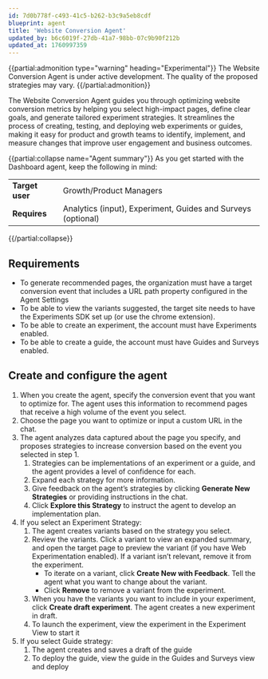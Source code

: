 ```yaml
---
id: 7d0b778f-c493-41c5-b262-b3c9a5eb8cdf
blueprint: agent
title: 'Website Conversion Agent'
updated_by: b6c6019f-27db-41a7-98bb-07c9b90f212b
updated_at: 1760997359
---
```

{{partial:admonition type="warning" heading="Experimental"}}
The Website Conversion Agent is under active development. The quality of the proposed strategies may vary.
{{/partial:admonition}}

The Website Conversion Agent guides you through optimizing website conversion metrics by helping you select high-impact pages, define clear goals, and generate tailored experiment strategies. It streamlines the process of creating, testing, and deploying web experiments or guides, making it easy for product and growth teams to identify, implement, and measure changes that improve user engagement and business outcomes.

{{partial:collapse name="Agent summary"}}
As you get started with the Dashboard agent, keep the following in mind:

|||
|--|--|
| **Target user** | Growth/Product Managers |
| **Requires** | Analytics (input), Experiment, Guides and Surveys (optional) |

{{/partial:collapse}}

## Requirements

* To generate recommended pages, the organization must have a target conversion event that includes a URL path property configured in the Agent Settings
* To be able to view the variants suggested, the target site needs to have the Experiments SDK set up (or use the chrome extension).
* To be able to create an experiment, the account must have Experiments enabled.
* To be able to create a guide, the account must have Guides and Surveys enabled.

## Create and configure the agent

1. When you create the agent, specify the conversion event that you want to optimize for. The agent uses this information to recommend pages that receive a high volume of the event you select.  
2. Choose the page you want to optimize or input a custom URL in the chat.  
3. The agent analyzes data captured about the page you specify, and proposes strategies to increase conversion based on the event you selected in step 1.   
   1. Strategies can be implementations of an experiment or a guide, and the agent provides a level of confidence for each.   
   2. Expand each strategy for more information.  
   3. Give feedback on the agent’s strategies by clicking **Generate New Strategies** or providing instructions in the chat.  
   4. Click **Explore this Strategy** to instruct the agent to develop an implementation plan.  
4. If you select an Experiment Strategy:  
   1. The agent creates variants based on the strategy you select.  
   2. Review the variants. Click a variant to view an expanded summary, and open the target page to preview the variant (if you have Web Experimentation enabled). If a variant isn’t relevant, remove it from the experiment.   
      * To iterate on a variant, click **Create New with Feedback**. Tell the agent what you want to change about the variant.   
      * Click **Remove** to remove a variant from the experiment.  
   3. When you have the variants you want to include in your experiment, click **Create draft experiment**. The agent creates a new experiment in draft.  
   4. To launch the experiment, view the experiment in the Experiment View to start it  
5. If you select Guide strategy:  
   1. The agent creates and saves a draft of the guide  
   2. To deploy the guide, view the guide in the Guides and Surveys view and deploy